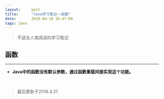 ```yaml
---
layout:     post
title:      "Java学习笔记——函数"
date:       2018-04-18 16:47:00
tags: Java
---
```


> 不适合人类阅读的学习笔记  

## 函数
---

- **Java中的函数没有默认参数，通过函数重载间接实现这个功能。**



<br>

>最后更新于2018.4.21
